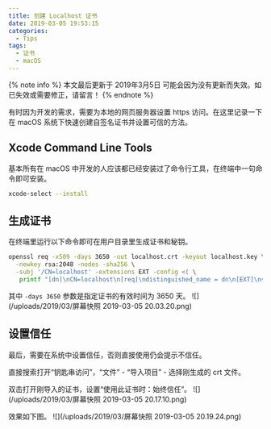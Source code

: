 ```yaml
---
title: 创建 Localhost 证书
date: 2019-03-05 19:53:15
categories:
  - Tips
tags:
  - 证书
  - macOS
---
```


{% note info %}
本文最后更新于 2019年3月5日 可能会因为没有更新而失效。如已失效或需要修正，请留言！
{% endnote %}

有时因为开发的需求，需要为本地的网页服务器设置 https 访问。在这里记录一下在 macOS 系统下快速创建自签名证书并设置可信的方法。

## Xcode Command Line Tools
基本所有在 macOS 中开发的人应该都已经安装过了命令行工具，在终端中一句命令即可安装。
```bash
xcode-select --install
```
<!--more-->
## 生成证书
在终端里运行以下命令即可在用户目录里生成证书和秘钥。
```bash
openssl req -x509 -days 3650 -out localhost.crt -keyout localhost.key \
  -newkey rsa:2048 -nodes -sha256 \
  -subj '/CN=localhost' -extensions EXT -config <( \
   printf "[dn]\nCN=localhost\n[req]\ndistinguished_name = dn\n[EXT]\nsubjectAltName=DNS:localhost\nkeyUsage=digitalSignature\nextendedKeyUsage=serverAuth")
```

其中 `-days 3650` 参数是指定证书的有效时间为 3650 天。
![](/uploads/2019/03/屏幕快照 2019-03-05 20.03.20.png)

## 设置信任
最后，需要在系统中设置信任，否则直接使用仍会提示不信任。

直接搜索打开“钥匙串访问”，“文件” - “导入项目” - 选择刚生成的 crt 文件。

双击打开刚导入的证书，设置“使用此证书时：始终信任”。
![](/uploads/2019/03/屏幕快照 2019-03-05 20.17.10.png)

效果如下图。
![](/uploads/2019/03/屏幕快照 2019-03-05 20.19.24.png)

